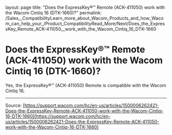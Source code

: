 layout: page
title: "Does the ExpressKey®™ Remote (ACK-411050)  work with the Wacom Cintiq 16 (DTK-1660)?"
permalink: /Sales__CompatibilityLearn_more_about_Wacom_Products_and_how_Wacom_can_help_your_/Product_CompatibilityRead_More/Next/Does_the_ExpressKey_Remote_ACK-411050__work_with_the_Wacom_Cintiq_16_DTK-1660

# Does the ExpressKey®™ Remote (ACK-411050)  work with the Wacom Cintiq 16 (DTK-1660)?

Yes, the ExpressKey®™ (ACK-411050) Remote is compatible with the Wacom Cintiq 16.

---
Source: [https://support.wacom.com/hc/en-us/articles/1500006262421-Does-the-ExpressKey-Remote-ACK-411050-work-with-the-Wacom-Cintiq-16-DTK-1660](https://support.wacom.com/hc/en-us/articles/1500006262421-Does-the-ExpressKey-Remote-ACK-411050-work-with-the-Wacom-Cintiq-16-DTK-1660)
